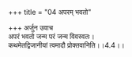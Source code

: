 +++
title = "04 अपरम् भवतो"

+++
अर्जुन उवाच  
अपरं भवतो जन्म परं जन्म विवस्वतः।  
कथमेतद्विजानीयां त्वमादौ प्रोक्तवानिति।।4.4।।